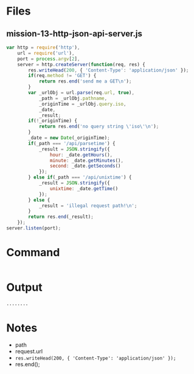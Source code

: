 # Files
## mission-13-http-json-api-server.js
```js
var http = require('http'),
    url = require('url'),
    port = process.argv[2],
    server = http.createServer(function(req, res) {
        res.writeHead(200, { 'Content-Type': 'application/json' });
        if(req.method != 'GET') {
            return res.end('send me a GET\n');
        }
        var _urlObj = url.parse(req.url, true),
            _path = _urlObj.pathname,
            _originTime = _urlObj.query.iso,
            _date,
            _result;
        if(!_originTime) {
            return res.end('no query string \'iso\'\n');
        }
        _date = new Date(_originTime);
        if(_path === '/api/parsetime') {
            _result = JSON.stringify({
                hour: _date.getHours(),
                minute: _date.getMinutes(),
                second: _date.getSeconds()
            });
        } else if(_path === '/api/unixtime') {
            _result = JSON.stringify({
                unixtime: _date.getTime()
            });
        } else {
            _result = 'illegal request path!\n';
        }
        return res.end(_result);
    });
server.listen(port);
```
# Command
```console

```
    
# Output
```html
........
```
    
# Notes
- path
- request.url
- `res.writeHead(200, { 'Content-Type': 'application/json' });`
- res.end();
